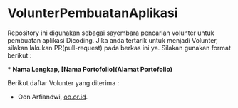 # VolunterPembuatanAplikasi
Repository ini digunakan sebagai sayembara pencarian volunter untuk pembuatan aplikasi Dicoding. Jika anda tertarik untuk menjadi Volunter, silakan lakukan PR(pull-request) pada berkas ini ya. Silakan gunakan format berikut : 

**\* Nama Lengkap, [Nama Portofolio](Alamat Portofolio)**

Berikut daftar Volunter yang diterima :

* Oon Arfiandwi, [oo.or.id](https://oo.or.id).
